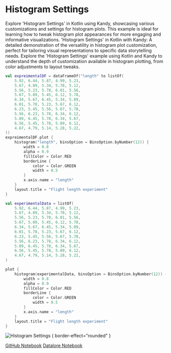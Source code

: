 # Histogram Settings

<web-summary>
Explore 'Histogram Settings' in Kotlin using Kandy, showcasing various customizations and settings for histogram plots.
This example is ideal for learning how to tweak histogram plot appearances for more engaging and informative visualizations.
</web-summary>

<card-summary>
'Histogram Settings' in Kotlin with Kandy: A detailed demonstration of the versatility in histogram plot customization,
perfect for tailoring visual representations to specific data storytelling needs.
</card-summary>

<link-summary>
Explore the 'Histogram Settings' example using Kotlin and Kandy to understand the depth of customization available in histogram plotting, from color adjustments to layout tweaks.
</link-summary>


<!---IMPORT org.jetbrains.kotlinx.kandy.letsplot.samples.Histogram-->

<!---FUN histogram_settings-->
<tabs>
<tab title="Dataframe">

```kotlin
val expreimentalDF = dataFrameOf("length" to listOf(
    5.92, 6.44, 5.87, 4.99, 5.23,
    5.67, 4.89, 5.34, 5.78, 5.12,
    5.56, 5.23, 5.78, 6.01, 5.56,
    5.67, 5.89, 5.45, 6.12, 5.78,
    6.34, 5.67, 6.45, 5.34, 5.89,
    6.01, 5.78, 5.23, 5.67, 6.12,
    6.23, 5.45, 5.56, 5.67, 5.78,
    5.56, 6.23, 5.78, 6.34, 6.12,
    5.89, 6.45, 5.78, 6.34, 5.67,
    6.56, 5.45, 5.78, 5.89, 6.12,
    4.67, 4.79, 5.14, 5.28, 5.22,
))
expreimentalDF.plot {
    histogram("length", binsOption = BinsOption.byNumber(12)) {
        width = 0.8
        alpha = 0.9
        fillColor = Color.RED
        borderLine {
            color = Color.GREEN
            width = 0.5
        }
        x.axis.name = "length"
    }
    layout.title = "Flight length experiment"
}
```

</tab>
<tab title="Collections">

```kotlin
val experimentalData = listOf(
    5.92, 6.44, 5.87, 4.99, 5.23,
    5.67, 4.89, 5.34, 5.78, 5.12,
    5.56, 5.23, 5.78, 6.01, 5.56,
    5.67, 5.89, 5.45, 6.12, 5.78,
    6.34, 5.67, 6.45, 5.34, 5.89,
    6.01, 5.78, 5.23, 5.67, 6.12,
    6.23, 5.45, 5.56, 5.67, 5.78,
    5.56, 6.23, 5.78, 6.34, 6.12,
    5.89, 6.45, 5.78, 6.34, 5.67,
    6.56, 5.45, 5.78, 5.89, 6.12,
    4.67, 4.79, 5.14, 5.28, 5.22,
)

plot {
    histogram(experimentalData, binsOption = BinsOption.byNumber(12)) {
        width = 0.8
        alpha = 0.9
        fillColor = Color.RED
        borderLine {
            color = Color.GREEN
            width = 0.5
        }
        x.axis.name = "length"
    }
    layout.title = "Flight length experiment"
}
```

</tab></tabs>
<!---END-->


![Histogram Settings](histogram_settings.svg) { border-effect="rounded" }

<seealso style="cards">
       <category ref="example-ktnb">
           <a href="https://github.com/Kotlin/kandy/blob/main/examples/notebooks/lets-plot/samples/histogram/histogram_settings.ipynb" summary="View the notebook on our GitHub repository">GitHub Notebook</a>
           <a href="https://datalore.jetbrains.com/report/static/KQKedA4jDrKu63O53gEN0z/0VZzfzOogM3v1ePEqDdF4y" summary="Experiment with this example on Datalore">Datalore Notebook</a>
       </category>
</seealso>
